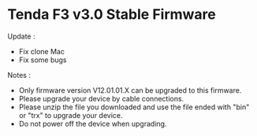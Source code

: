 # Tenda F3 v3.0 Stable Firmware
Update :
- Fix clone Mac
- Fix some bugs

Notes :
- Only firmware version V12.01.01.X can be upgraded to this firmware.
- Please upgrade your device by cable connections.
- Please unzip the file you downloaded and use the file ended with "bin" or "trx" to upgrade your device.
- Do not power off the device when upgrading.
